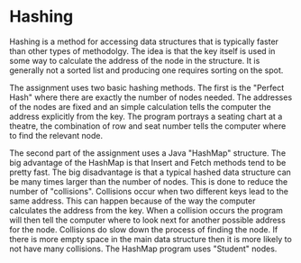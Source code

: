# Hashing

Hashing is a method for accessing data structures that is typically faster than other types of methodolgy.  The idea is that the key itself is used in some way to calculate the address of the node in the structure.  It is generally not a sorted list and producing one requires sorting on the spot.

The assignment uses two basic hashing methods.  The first is the "Perfect Hash" where there are exactly the number of nodes needed.  The addresses of the nodes are fixed and an simple calculation tells the computer the address explicitly from the key.  The program portrays a seating chart at a theatre, the combination of row and seat number tells the computer where to find the relevant node.  

The second part of the assignment uses a Java "HashMap" structure. The big advantage of the HashMap is that Insert and Fetch methods tend to be pretty fast.  The big disadvantage is that a typical hashed data structure can be many times larger than the number of nodes.  This is done to reduce the number of "collisions".  Collisions occur when two different keys lead to the same address.  This can happen because of the way the computer calculates the address from the key.  When a collision occurs the program will then tell the computer where to look next for another possible address for the node.  Collisions do slow down the process of finding the node.  If there is more empty space in the main data structure then it is more likely to not have many collisions.  The HashMap program uses "Student" nodes.
